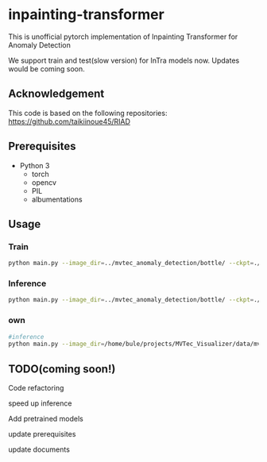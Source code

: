 # inpainting-transformer
This is unofficial pytorch implementation of Inpainting Transformer for Anomaly Detection

We support train and test(slow version) for InTra models now. Updates would be coming soon.

## Acknowledgement
This code is based on the following repositories:
https://github.com/taikiinoue45/RIAD

## Prerequisites
- Python 3
  - torch
  - opencv
  - PIL
  - albumentations

## Usage

### Train
```bash
python main.py --image_dir=../mvtec_anomaly_detection/bottle/ --ckpt=./ckpt/InTra/MVTAD_bottle/
```

### Inference
```bash
python main.py --image_dir=../mvtec_anomaly_detection/bottle/ --ckpt=./ckpt/InTra/MVTAD_bottle/ --is_infer
```


### own
```bash
#inference
python main.py --image_dir=/home/bule/projects/MVTec_Visualizer/data/mvtec_anomaly_detection/cable --ckpt=/home/bule/projects/inpainting-transformer/ckpt --is_infer
```


## TODO(coming soon!)
Code refactoring

speed up inference

Add pretrained models

update prerequisites

update documents

